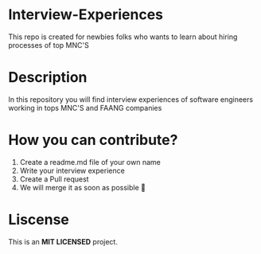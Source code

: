 # Interview-Experiences
This repo is created for newbies folks who wants to learn about hiring processes of top MNC'S


# Description
In this repository you will find interview experiences of software engineers working in tops MNC'S  and FAANG companies

# How you can contribute? 
1. Create a readme.md file of your own name
2. Write your interview experience
3. Create a Pull request
4. We will merge it as soon as possible 🙂

# Liscense
This is an **MIT LICENSED** project. 

